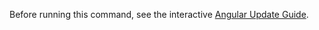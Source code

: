 Before running this command, see the interactive [Angular Update Guide](https://update.angular.io/).